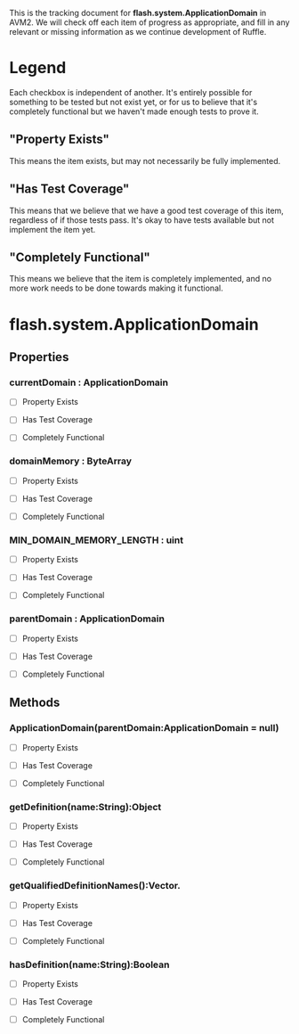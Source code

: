 This is the tracking document for **flash.system.ApplicationDomain** in AVM2. We will check off each item of progress as appropriate, and fill in any relevant or missing information as we continue development of Ruffle.
# Legend

Each checkbox is independent of another. It's entirely possible for something to be tested but not exist yet, or for us to believe that it's completely functional but we haven't made enough tests to prove it.
## "Property Exists"

This means the item exists, but may not necessarily be fully implemented.
## "Has Test Coverage"

This means that we believe that we have a good test coverage of this item, regardless of if those tests pass. It's okay to have tests available but not implement the item yet.
## "Completely Functional"

This means we believe that the item is completely implemented, and no more work needs to be done towards making it functional.
# flash.system.ApplicationDomain
## Properties
### currentDomain : ApplicationDomain

* [ ] Property Exists

* [ ] Has Test Coverage

* [ ] Completely Functional


### domainMemory : ByteArray

* [ ] Property Exists

* [ ] Has Test Coverage

* [ ] Completely Functional


### MIN_DOMAIN_MEMORY_LENGTH : uint

* [ ] Property Exists

* [ ] Has Test Coverage

* [ ] Completely Functional


### parentDomain : ApplicationDomain

* [ ] Property Exists

* [ ] Has Test Coverage

* [ ] Completely Functional


## Methods
### ApplicationDomain(parentDomain:ApplicationDomain = null)

* [ ] Property Exists

* [ ] Has Test Coverage

* [ ] Completely Functional


### getDefinition(name:String):Object

* [ ] Property Exists

* [ ] Has Test Coverage

* [ ] Completely Functional


### getQualifiedDefinitionNames():Vector.<String>

* [ ] Property Exists

* [ ] Has Test Coverage

* [ ] Completely Functional


### hasDefinition(name:String):Boolean

* [ ] Property Exists

* [ ] Has Test Coverage

* [ ] Completely Functional